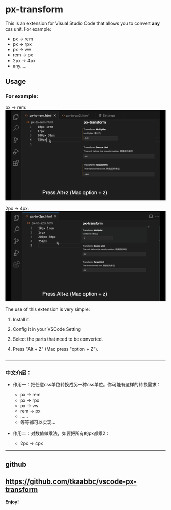 # px-transform

This is an extension for Visual Studio Code that allows you to convert **any** css unit. For example:
- px -> rem  
- px -> rpx  
- px -> vw
- rem -> px
- 2px -> 4px
- any.....

## Usage
### For example: 
px -> rem:
![](/source/px-to-rem-demo.gif)

2px -> 4px:
![](/source/px-to-px-demo.gif)

The use of this extension is very simple:  

1. Install it.

2. Config it in your VSCode Setting

3. Select the parts that need to be converted.

4. Press "Alt + Z" (Mac press "option + Z").

## 
---


### 中文介绍：  

  - 作用一：把任意css单位转换成另一种css单位。你可能有这样的转换需求：  
    - px -> rem  
    - px -> rpx  
    - px -> vw
    - rem -> px
    - ......
    - 等等都可以实现...
  
  - 作用二：对数值做乘法，如要把所有的px都乘2：
    - 2px -> 4px  
---

## github

https://github.com/tkaabbc/vscode-px-transform
-----------------------------------------------------------------------------------------------------------

**Enjoy!**
